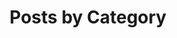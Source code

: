 ---
title: "Posts by Category"
layout: categories
permalink: /categories/
author_profile: true
classes: wide
header:
  overlay_color: "#000"
  overlay_filter: "0.5"
  overlay_image: /assets/images/tutorial.jpg
  teaser: /assets/images/tutorial.jpg
  actions:
    - label: "📑 by Tags"
      url: "/tags"
    - label: "📜 by Year"
      url: "/posts"
---
